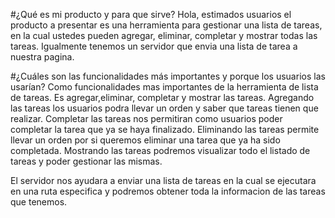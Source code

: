 #¿Qué es mi producto y para que sirve?
Hola, estimados usuarios el producto a presentar es una herramienta para gestionar una lista de tareas, en la cual
ustedes pueden agregar, eliminar, completar y mostrar todas las tareas. Igualmente tenemos un servidor que 
envia una lista de tarea a nuestra pagina.

#¿Cuáles son las funcionalidades más importantes y porque los usuarios las usarían?
Como funcionalidades mas importantes de la herramienta de lista de tareas.
Es agregar,eliminar, completar y mostrar las tareas.
Agregando las tareas los usuarios podra llevar un orden y saber que tareas tienen que realizar.
Completar las tareas nos permitiran como usuarios poder completar la tarea que ya se haya finalizado.
Eliminando las tareas permite llevar un orden por si queremos eliminar una tarea que ya ha sido completada.
Mostrando las tareas podremos visualizar todo el listado de tareas y poder gestionar las mismas.

El servidor nos ayudara a enviar una lista de tareas en la cual se ejecutara en una ruta especifica y podremos obtener toda
la informacion de las tareas que tenemos.